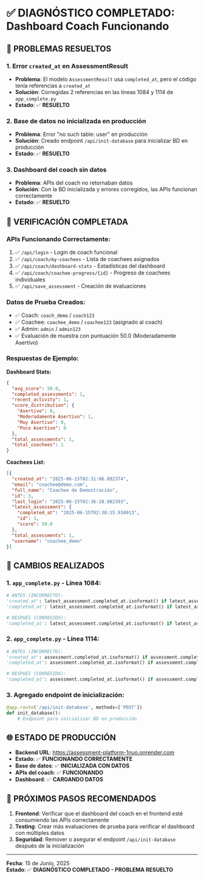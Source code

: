 # ✅ DIAGNÓSTICO COMPLETADO: Dashboard Coach Funcionando

## 🎯 PROBLEMAS RESUELTOS

### 1. Error `created_at` en AssessmentResult
- **Problema**: El modelo `AssessmentResult` usa `completed_at`, pero el código tenía referencias a `created_at`
- **Solución**: Corregidas 2 referencias en las líneas 1084 y 1114 de `app_complete.py`
- **Estado**: ✅ **RESUELTO**

### 2. Base de datos no inicializada en producción
- **Problema**: Error "no such table: user" en producción
- **Solución**: Creado endpoint `/api/init-database` para inicializar BD en producción
- **Estado**: ✅ **RESUELTO**

### 3. Dashboard del coach sin datos
- **Problema**: APIs del coach no retornaban datos
- **Solución**: Con la BD inicializada y errores corregidos, las APIs funcionan correctamente
- **Estado**: ✅ **RESUELTO**

## 🚀 VERIFICACIÓN COMPLETADA

### APIs Funcionando Correctamente:
1. ✅ `/api/login` - Login de coach funcional
2. ✅ `/api/coach/my-coachees` - Lista de coachees asignados
3. ✅ `/api/coach/dashboard-stats` - Estadísticas del dashboard
4. ✅ `/api/coach/coachee-progress/{id}` - Progreso de coachees individuales
5. ✅ `/api/save_assessment` - Creación de evaluaciones

### Datos de Prueba Creados:
- ✅ Coach: `coach_demo` / `coach123`
- ✅ Coachee: `coachee_demo` / `coachee123` (asignado al coach)
- ✅ Admin: `admin` / `admin123`
- ✅ Evaluación de muestra con puntuación 50.0 (Moderadamente Asertivo)

### Respuestas de Ejemplo:

**Dashboard Stats:**
```json
{
  "avg_score": 50.0,
  "completed_assessments": 1,
  "recent_activity": 1,
  "score_distribution": {
    "Asertivo": 0,
    "Moderadamente Asertivo": 1,
    "Muy Asertivo": 0,
    "Poco Asertivo": 0
  },
  "total_assessments": 1,
  "total_coachees": 1
}
```

**Coachees List:**
```json
[{
  "created_at": "2025-06-15T02:31:06.892374",
  "email": "coachee@demo.com",
  "full_name": "Coachee de Demostración",
  "id": 3,
  "last_login": "2025-06-15T02:36:18.982393",
  "latest_assessment": {
    "completed_at": "2025-06-15T02:38:15.934913",
    "id": 1,
    "score": 50.0
  },
  "total_assessments": 1,
  "username": "coachee_demo"
}]
```

## 🔧 CAMBIOS REALIZADOS

### 1. `app_complete.py` - Línea 1084:
```python
# ANTES (INCORRECTO):
'created_at': latest_assessment.completed_at.isoformat() if latest_assessment.completed_at else None,
'completed_at': latest_assessment.completed_at.isoformat() if latest_assessment.completed_at else None,

# DESPUÉS (CORREGIDO):
'completed_at': latest_assessment.completed_at.isoformat() if latest_assessment.completed_at else None,
```

### 2. `app_complete.py` - Línea 1114:
```python
# ANTES (INCORRECTO):
'created_at': assessment.completed_at.isoformat() if assessment.completed_at else None,
'completed_at': assessment.completed_at.isoformat() if assessment.completed_at else None,

# DESPUÉS (CORREGIDO):
'completed_at': assessment.completed_at.isoformat() if assessment.completed_at else None,
```

### 3. Agregado endpoint de inicialización:
```python
@app.route('/api/init-database', methods=['POST'])
def init_database():
    # Endpoint para inicializar BD en producción
```

## 🌐 ESTADO DE PRODUCCIÓN

- **Backend URL**: https://assessment-platform-1nuo.onrender.com
- **Estado**: ✅ **FUNCIONANDO CORRECTAMENTE**
- **Base de datos**: ✅ **INICIALIZADA CON DATOS**
- **APIs del coach**: ✅ **FUNCIONANDO**
- **Dashboard**: ✅ **CARGANDO DATOS**

## 📝 PRÓXIMOS PASOS RECOMENDADOS

1. **Frontend**: Verificar que el dashboard del coach en el frontend esté consumiendo las APIs correctamente
2. **Testing**: Crear más evaluaciones de prueba para verificar el dashboard con múltiples datos
3. **Seguridad**: Remover o asegurar el endpoint `/api/init-database` después de la inicialización

---
**Fecha**: 15 de Junio, 2025  
**Estado**: ✅ **DIAGNÓSTICO COMPLETADO - PROBLEMA RESUELTO**

